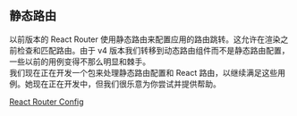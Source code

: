 ## 静态路由

以前版本的 React Router 使用静态路由来配置应用的路由跳转。这允许在渲染之前检查和匹配路由。由于 v4 版本我们转移到动态路由组件而不是静态路由配置，一些以前的用例变得不那么明显和棘手。  
我们现在正在开发一个包来处理静态路由配置和 React 路由，以继续满足这些用例。她现在正在开发中，但我们很乐意为你尝试并提供帮助。

[React Router Config](https://github.com/reacttraining/react-router/tree/master/packages/react-router-config)
